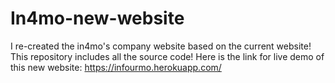 # In4mo-new-website
I re-created the in4mo's company website based on the current website! This repository includes all the source code! Here is the link for live demo of this new website:
https://infourmo.herokuapp.com/
